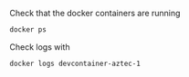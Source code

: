 Check that the docker containers are running 

```bash
docker ps
```

Check logs with

```bash
docker logs devcontainer-aztec-1
```
